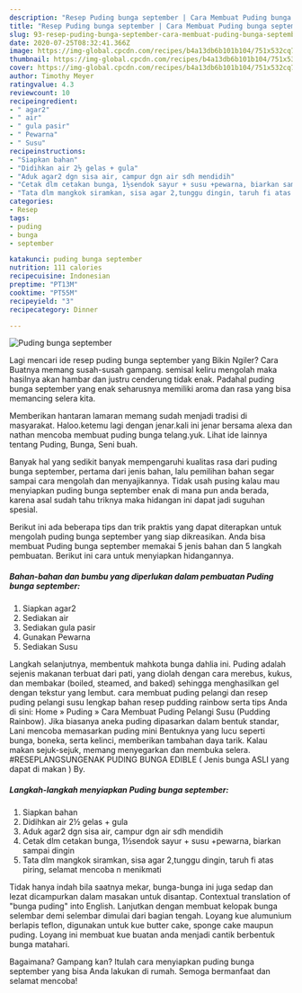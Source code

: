 ```yaml
---
description: "Resep Puding bunga september | Cara Membuat Puding bunga september Yang Enak Dan Lezat"
title: "Resep Puding bunga september | Cara Membuat Puding bunga september Yang Enak Dan Lezat"
slug: 93-resep-puding-bunga-september-cara-membuat-puding-bunga-september-yang-enak-dan-lezat
date: 2020-07-25T08:32:41.366Z
image: https://img-global.cpcdn.com/recipes/b4a13db6b101b104/751x532cq70/puding-bunga-september-foto-resep-utama.jpg
thumbnail: https://img-global.cpcdn.com/recipes/b4a13db6b101b104/751x532cq70/puding-bunga-september-foto-resep-utama.jpg
cover: https://img-global.cpcdn.com/recipes/b4a13db6b101b104/751x532cq70/puding-bunga-september-foto-resep-utama.jpg
author: Timothy Meyer
ratingvalue: 4.3
reviewcount: 10
recipeingredient:
- " agar2"
- " air"
- " gula pasir"
- " Pewarna"
- " Susu"
recipeinstructions:
- "Siapkan bahan"
- "Didihkan air 2½ gelas + gula"
- "Aduk agar2 dgn sisa air, campur dgn air sdh mendidih"
- "Cetak dlm cetakan bunga, 1½sendok sayur + susu +pewarna, biarkan sampai dingin"
- "Tata dlm mangkok siramkan, sisa agar 2,tunggu dingin, taruh fi atas piring, selamat mencoba n menikmati"
categories:
- Resep
tags:
- puding
- bunga
- september

katakunci: puding bunga september 
nutrition: 111 calories
recipecuisine: Indonesian
preptime: "PT13M"
cooktime: "PT55M"
recipeyield: "3"
recipecategory: Dinner

---
```



![Puding bunga september](https://img-global.cpcdn.com/recipes/b4a13db6b101b104/751x532cq70/puding-bunga-september-foto-resep-utama.jpg)

Lagi mencari ide resep puding bunga september yang Bikin Ngiler? Cara Buatnya memang susah-susah gampang. semisal keliru mengolah maka hasilnya akan hambar dan justru cenderung tidak enak. Padahal puding bunga september yang enak seharusnya memiliki aroma dan rasa yang bisa memancing selera kita.

Memberikan hantaran lamaran memang sudah menjadi tradisi di masyarakat. Haloo.ketemu lagi dengan jenar.kali ini jenar bersama alexa dan nathan mencoba membuat puding bunga telang.yuk. Lihat ide lainnya tentang Puding, Bunga, Seni buah.

Banyak hal yang sedikit banyak mempengaruhi kualitas rasa dari puding bunga september, pertama dari jenis bahan, lalu pemilihan bahan segar sampai cara mengolah dan menyajikannya. Tidak usah pusing kalau mau menyiapkan puding bunga september enak di mana pun anda berada, karena asal sudah tahu triknya maka hidangan ini dapat jadi suguhan spesial.


Berikut ini ada beberapa tips dan trik praktis yang dapat diterapkan untuk mengolah puding bunga september yang siap dikreasikan. Anda bisa membuat Puding bunga september memakai 5 jenis bahan dan 5 langkah pembuatan. Berikut ini cara untuk menyiapkan hidangannya.

<!--inarticleads1-->

##### Bahan-bahan dan bumbu yang diperlukan dalam pembuatan Puding bunga september:

1. Siapkan  agar2
1. Sediakan  air
1. Sediakan  gula pasir
1. Gunakan  Pewarna
1. Sediakan  Susu


Langkah selanjutnya, membentuk mahkota bunga dahlia ini. Puding adalah sejenis makanan terbuat dari pati, yang diolah dengan cara merebus, kukus, dan membakar (boiled, steamed, and baked) sehingga menghasilkan gel dengan tekstur yang lembut. cara membuat puding pelangi dan resep puding pelangi susu lengkap bahan resep pudding rainbow serta tips Anda di sini: Home » Puding » Cara Membuat Puding Pelangi Susu (Pudding Rainbow). Jika biasanya aneka puding dipasarkan dalam bentuk standar, Lani mencoba memasarkan puding mini Bentuknya yang lucu seperti bunga, boneka, serta kelinci, memberikan tambahan daya tarik. Kalau makan sejuk-sejuk, memang menyegarkan dan membuka selera. #RESEPLANGSUNGENAK PUDING BUNGA EDIBLE ( Jenis bunga ASLI yang dapat di makan ) By. 

<!--inarticleads2-->

##### Langkah-langkah menyiapkan Puding bunga september:

1. Siapkan bahan
1. Didihkan air 2½ gelas + gula
1. Aduk agar2 dgn sisa air, campur dgn air sdh mendidih
1. Cetak dlm cetakan bunga, 1½sendok sayur + susu +pewarna, biarkan sampai dingin
1. Tata dlm mangkok siramkan, sisa agar 2,tunggu dingin, taruh fi atas piring, selamat mencoba n menikmati


Tidak hanya indah bila saatnya mekar, bunga-bunga ini juga sedap dan lezat dicampurkan dalam masakan untuk disantap. Contextual translation of &#34;bunga puding&#34; into English. Lanjutkan dengan membuat kelopak bunga selembar demi selembar dimulai dari bagian tengah. Loyang kue alumunium berlapis teflon, digunakan untuk kue butter cake, sponge cake maupun puding. Loyang ini membuat kue buatan anda menjadi cantik berbentuk bunga matahari. 

Bagaimana? Gampang kan? Itulah cara menyiapkan puding bunga september yang bisa Anda lakukan di rumah. Semoga bermanfaat dan selamat mencoba!
